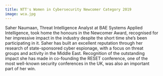 ```yaml
---
title: NTT's Women in Cybersecurity Newcomer Category 2019
image: wca.jpg
---
```

Saher Naumaan, Threat Intelligence Analyst at BAE Systems Applied Intelligence, took home the honours in the Newcomer Award, recognised for her impressive impact in the industry despite the short time she’s been participating in it. Saher has built an excellent reputation through her research of state-sponsored cyber espionage, with a focus on threat groups and activity in the Middle East. Recognition of the outstanding impact she has made in co-founding the RESET conference, one of the most well-known security conferences in the UK, was also an important part of her win.
